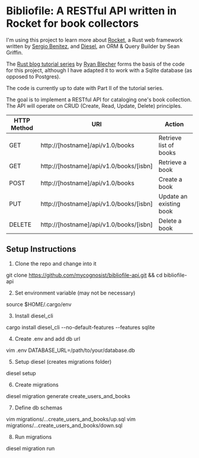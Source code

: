 # Bibliofile: A RESTful API written in Rocket for book collectors

I'm using this project to learn more about [Rocket](https://rocket.rs), a Rust web framework written by [Sergio Benitez](https://sergio.bz/), and [Diesel](https://diesel.rs), an ORM & Query Builder by Sean Griffin.

The [Rust blog tutorial series](https://notryanb.github.io/rust-blog-series-2.html) by [Ryan Blecher](https://twitter.com/Options_R) forms the basis of the code for this project, although I have adapted it to work with a Sqlite database (as opposed to Postgres).

The code is currently up to date with Part II of the tutorial series.

The goal is to implement a RESTful API for cataloging one's book collection. The API will operate on CRUD (Create, Read, Update, Delete) principles.

| HTTP Method | URI                                     | Action                  |
|-------------|-----------------------------------------|-------------------------|
| GET         | http://[hostname]/api/v1.0/books        | Retrieve list of books  |
| GET         | http://[hostname]/api/v1.0/books/[isbn] | Retrieve a book         |
| POST        | http://[hostname]/api/v1.0/books        | Create a book           |
| PUT         | http://[hostname]/api/v1.0/books/[isbn] | Update an existing book |
| DELETE      | http://[hostname]/api/v1.0/books/[isbn] | Delete a book           |

## Setup Instructions

1. Clone the repo and change into it

git clone https://github.com/mycognosist/bibliofile-api.git && cd bibliofile-api

2. Set environment variable (may not be necessary)

source $HOME/.cargo/env

3. Install diesel_cli

cargo install diesel_cli --no-default-features --features sqlite

4. Create .env and add db url

vim .env
DATABASE_URL=/path/to/your/database.db

5. Setup diesel (creates migrations folder)

diesel setup

6. Create migrations

diesel migration generate create_users_and_books

7. Define db schemas

vim migrations/...create_users_and_books/up.sql
vim migrations/...create_users_and_books/down.sql

8. Run migrations

diesel migration run
